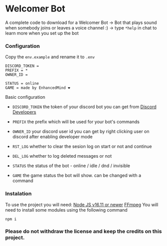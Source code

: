 # Welcomer Bot
A complete code to download for a Welcomer Bot
-> Bot that plays sound when somebody joins or leaves a voice channel :)
-> type `*help` in chat to learn more when you set up the bot

### Configuration
Copy the `env.example` and rename it to `.env`
```env
DISCORD_TOKEN = 
PREFIX = *
OWNER_ID = 

STATUS = online
GAME = made by EnhancedMind ❤️
```
Basic configuration
- `DISCORD_TOKEN` the token of your discord bot you can get from [Discord Developers](https://discord.com/developers/applications)
- `PREFIX` the prefix which will be used for your bot's commands
- `OWNER_ID` your discord user id you can get by right clicking user on discord after enabling developer mode

- `RST_LOG` whether to clear the sesion log on start or not and continue
- `DEL_LOG` whether to log deleted messages or not

- `STATUS` the status of the bot - online / idle / dnd / invisible
- `GAME` the game status the bot will show. can be changed with a command

### Instalation
To use the project you will need:
[Node JS v16.11 or newer](https://nodejs.org/en/)
[FFmpeg](https://ffmpeg.org/download.html)
You will need to install some modules using the following command

`npm i`


### Please do not withdraw the license and keep the credits on this project.
